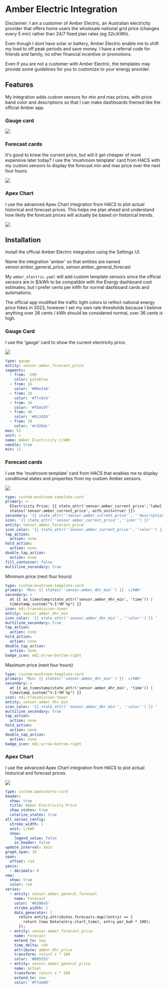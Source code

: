 # Amber Electric Integration

Disclaimer: I am a customer of Amber Electric, an Australian electricity provider that offers home users
the wholesale national grid price (changes every 5 min) rather than 24/7 fixed plan rates (eg 32c/kWh).

Even though I dont have solar or battery, Amber Electric enable me to shift my load to off peak periods and save money. I have a referral code for friends and family, no other financial incentive or promotions.

Even if you are not a customer with Amber Electric, the templates may provide some guidelines for you to customize to your energy provider.

## Features

My integration adds custom sensors for min and max prices, with price band color and descriptions so that I can make dashboards themed like the official Amber app.

### Gauge card

![](gauge_card.png)

### Forecast cards

It's good to know the current price, but will it get cheaper of more expensive later today? I use the 'mushroom template' card from HACS with my custom sensors to display the forecast min and max price over the next four hours.

![](forecast_cards.png)

### Apex Chart

I use the advanced Apex Chart integration from HACS to plot actual historical and forecast prices. This helps me plan ahead and understand how likely the forecast prices will actually be based on historical trends.

![](apex_chart.png)

## Installation

Install the official Amber Electric integration using the Settings UI.

Name the integration 'amber' so that entities are named sensor.amber_general_price, sensor.amber_general_forecast

My `amber_electric.yaml` will add custom template sensors since the official sensors are in $/kWh to be compatible 
with the Energy dashboard cost estimates, but I prefer cents per kWh for normal dashboard cards and automations.


The official app modified the traffic light colors to reflect national energy price hikes in 2023, however I set 
my own rate thresholds because I beleive anything over 26 cents / kWh should be considered normal, over 36 cents is high.


### Gauge Card

I use the 'gauge' card to show the current electricity price. 

![](gauge_card.png)

``` yaml
type: gauge
entity: sensor.amber_forecast_price
segments:
  - from: -100
    color: paleblue
  - from: 16
    color: '#00e3a0'
  - from: 26
    color: '#ffc624'
  - from: 36
    color: '#fb8c0f'
  - from: 46
    color: '#dc2d20'
  - from: 70
    color: '#c920dc'
max: 51
unit: c
name: Amber Electricity c/kWh
needle: true
min: 11
```

### Forecast cards

I use the 'mushroom template' card from HACS that enables me to display conditional states and properties from my custom Amber sensors.

![](forecast_cards.png)

``` yaml
type: custom:mushroom-template-card
primary: >-
  Electricity Price: {{ state_attr('sensor.amber_current_price','label') }} ({{
  states('sensor.amber_current_price', with_unit=true) }})
secondary: '{{ state_attr(''sensor.amber_current_price'', ''description'') }}'
icon: '{{ state_attr(''sensor.amber_current_price'',''icon'') }}'
entity: sensor.amber_forecast_price
icon_color: '{{ state_attr(''sensor.amber_current_price'',''color'') }}'
tap_action:
  action: none
hold_action:
  action: none
double_tap_action:
  action: none
fill_container: false
multiline_secondary: true
```

Minimum price (next four hours)

``` yaml
type: custom:mushroom-template-card
primary: 'Min: {{ states(''sensor.amber_4hr_min'') }}  c/kWh'
secondary: >
  at {{ as_timestamp(state_attr('sensor.amber_4hr_min', 'time')) |
  timestamp_custom("%-I:%M %p") }} 
icon: mdi:transmission-tower
entity: sensor.amber_4hr_min
icon_color: '{{ state_attr(''sensor.amber_4hr_min'', ''color'') }} '
multiline_secondary: true
tap_action:
  action: none
hold_action:
  action: none
double_tap_action:
  action: none
badge_icon: mdi:arrow-bottom-right
```

Maximum price (next four hours)

```yaml
type: custom:mushroom-template-card
primary: 'Min: {{ states(''sensor.amber_4hr_min'') }}  c/kWh'
secondary: >
  at {{ as_timestamp(state_attr('sensor.amber_4hr_min', 'time')) |
  timestamp_custom("%-I:%M %p") }} 
icon: mdi:transmission-tower
entity: sensor.amber_4hr_min
icon_color: '{{ state_attr(''sensor.amber_4hr_min'', ''color'') }} '
multiline_secondary: true
tap_action:
  action: none
hold_action:
  action: none
double_tap_action:
  action: none
badge_icon: mdi:arrow-bottom-right
```

### Apex Chart

I use the advanced Apex Chart integration from HACS to plot actual historical and forecast prices. 

![](apex_chart.png)

``` yaml
type: custom:apexcharts-card
header:
  show: true
  title: Amber Electricity Price
  show_states: true
  colorize_states: true
all_series_config:
  stroke_width: 1
  unit: c/kWh
  show:
    legend_value: false
    in_header: false
update_interval: 5min
graph_span: 3d
span:
  offset: +1d
yaxis:
  - decimals: 0
now:
  show: true
  color: red
series:
  - entity: sensor.amber_general_forecast
    name: Forecast
    color: '#039be5'
    stroke_width: 2
    data_generator: |
      return entity.attributes.forecasts.map((entry) => {
        return [new Date(entry.start_time), entry.per_kwh * 100];
      });
  - entity: sensor.amber_forecast_price
    name: Forecast
    extend_to: now
    time_delta: +4h
    attribute: amber_4hr_price
    transform: return x * 100
    color: '#005555'
  - entity: sensor.amber_general_price
    name: Actual
    transform: return x * 100
    extend_to: now
    color: '#ffa500'
```
